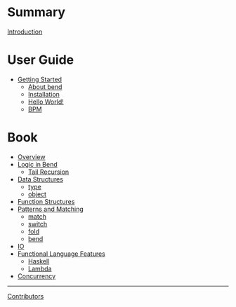 # Summary
[Introduction](README.md)

# User Guide

- [Getting Started]()
  - [About bend]()
  - [Installation]()
  - [Hello World!]()
  - [BPM]()

# Book

<!-- - [Introduction]() -->
- [Overview]()
- [Logic in Bend]()
  - [Tail Recursion]()
- [Data Structures]()
  - [type]()
  - [object]()
- [Function Structures]()
- [Patterns and Matching]()
  - [match]()
  - [switch]()
  - [fold]()
  - [bend]()
- [IO]()
- [Functional Language Features]()
  - [Haskell]()
  - [Lambda]()
- [Concurrency]()

-----------

[Contributors]()